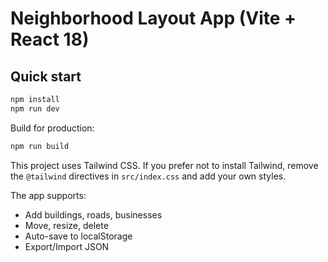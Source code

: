 # Neighborhood Layout App (Vite + React 18)

## Quick start

```bash
npm install
npm run dev
```

Build for production:

```bash
npm run build
```

This project uses Tailwind CSS. If you prefer not to install Tailwind, remove the `@tailwind` directives in `src/index.css` and add your own styles.

The app supports:
- Add buildings, roads, businesses
- Move, resize, delete
- Auto-save to localStorage
- Export/Import JSON

